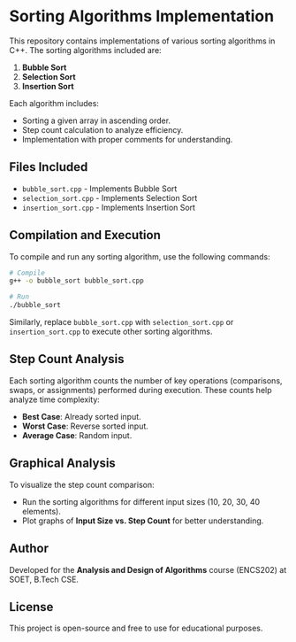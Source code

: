 # Sorting Algorithms Implementation

This repository contains implementations of various sorting algorithms in C++. The sorting algorithms included are:

1. **Bubble Sort**
2. **Selection Sort**
3. **Insertion Sort**

Each algorithm includes:
- Sorting a given array in ascending order.
- Step count calculation to analyze efficiency.
- Implementation with proper comments for understanding.

## Files Included
- `bubble_sort.cpp` - Implements Bubble Sort
- `selection_sort.cpp` - Implements Selection Sort
- `insertion_sort.cpp` - Implements Insertion Sort

## Compilation and Execution
To compile and run any sorting algorithm, use the following commands:

```sh
# Compile
g++ -o bubble_sort bubble_sort.cpp

# Run
./bubble_sort
```

Similarly, replace `bubble_sort.cpp` with `selection_sort.cpp` or `insertion_sort.cpp` to execute other sorting algorithms.

## Step Count Analysis
Each sorting algorithm counts the number of key operations (comparisons, swaps, or assignments) performed during execution. These counts help analyze time complexity:
- **Best Case**: Already sorted input.
- **Worst Case**: Reverse sorted input.
- **Average Case**: Random input.

## Graphical Analysis
To visualize the step count comparison:
- Run the sorting algorithms for different input sizes (10, 20, 30, 40 elements).
- Plot graphs of **Input Size vs. Step Count** for better understanding.

## Author
Developed for the **Analysis and Design of Algorithms** course (ENCS202) at SOET, B.Tech CSE.

## License
This project is open-source and free to use for educational purposes.
